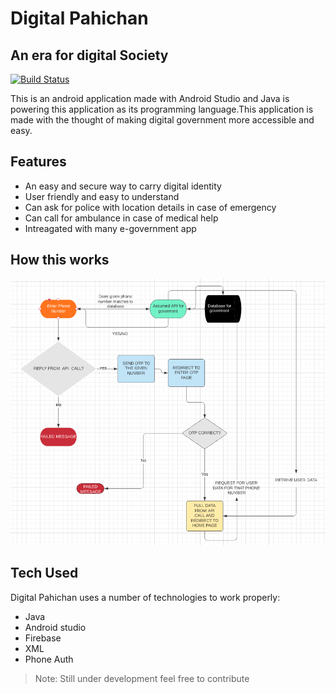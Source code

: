 # Digital Pahichan
## An era for digital Society
[![Build Status](https://travis-ci.org/joemccann/dillinger.svg?branch=master)](https://github.com/bot-alert/Digital-Pahichan)

This is an android application made with Android Studio and Java is powering this application as its programming language.This application is made with the thought of making digital government more  accessible and easy.


## Features

- An easy and secure way to carry digital identity 
- User friendly and easy to understand
- Can ask for police with location details in case of emergency
- Can call for ambulance in case of medical help
- Intreagated with many e-government app


## How this works

![alt text](https://raw.githubusercontent.com/bot-alert/Digital-Pahichan/master/Images%20for%20readme/Capture.PNG)

## Tech Used

Digital Pahichan uses a number of technologies to work properly:

- Java 
- Android studio
- Firebase
- XML
- Phone Auth


> Note: Still under development feel free to contribute


